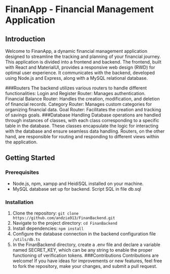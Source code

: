 # FinanApp - Financial Management Application

## Introduction

Welcome to FinanApp, a dynamic financial management application designed to streamline the tracking and planning of your financial journey. This application is divided into a frontend and backend. The frontend, built with React and MaterialUI, provides a responsive web design (RWD) for optimal user experience. It communicates with the backend, developed using Node.js and Express, along with a MySQL relational database.

###Routers
The backend utilizes various routers to handle different functionalities:
Login and Register Router: Manages authentication.
Financial Balance Router: Handles the creation, modification, and deletion of financial records.
Category Router: Manages custom categories for organizing financial data.
Goal Router: Facilitates the creation and tracking of savings goals.
###Database Handling
Database operations are handled through instances of classes, with each class corresponding to a specific table in the database. These classes encapsulate the logic for interacting with the database and ensure seamless data handling. Routers, on the other hand, are responsible for routing and responding to different views within the application.

## Getting Started

### Prerequisites

- Node.js, npm, xampp and HeidiSQL installed on your machine.
- MySQL database set up for backend. Script SQL in file db.sql

### Installation

1. Clone the repository: `git clone https://github.com/andzia913/FinanBackend.git`
2. Navigate to the project directory: `cd FinanBackend`
3. Install dependencies: `npm install`
4. Configure the database connection in the backend configuration file `/utils/db.ts`
5. In the FinanBackend directory, create a .env file and declare a variable named SECRET_KEY, which can be any string to enable the proper functioning of verification tokens.
###Contributions
Contributions are welcome! If you have ideas for improvements or new features, feel free to fork the repository, make your changes, and submit a pull request.
